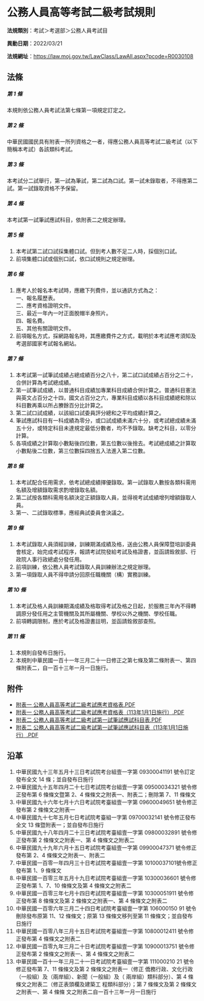 # 公務人員高等考試二級考試規則




**法規類別**：考試＞考選部＞公務人員考試目

**異動日期**：2022/03/21  

**法規網址**：https://law.moj.gov.tw/LawClass/LawAll.aspx?pcode=R0030108



## 法條
##### 第 1 條
本規則依公務人員考試法第七條第一項規定訂定之。

##### 第 2 條
中華民國國民具有附表一所列資格之一者，得應公務人員高等考試二級考試（以下簡稱本考試）各該類科考試。

##### 第 3 條
本考試分二試舉行，第一試為筆試，第二試為口試。第一試未錄取者，不得應第二試。第一試錄取資格不予保留。

##### 第 4 條
本考試第一試筆試應試科目，依附表二之規定辦理。

##### 第 5 條
1. 本考試第二試口試採集體口試。但到考人數不足二人時，採個別口試。
1. 前項集體口試或個別口試，依口試規則之規定辦理。

##### 第 6 條
1. 應考人於報名本考試時，應繳下列費件，並以通訊方式為之：  
一、報名履歷表。  
二、應考資格證明文件。  
三、最近一年內一吋正面脫帽半身照片。  
四、報名費。  
五、其他有關證明文件。
1. 前項報名方式，採網路報名時，其應繳費件之方式，載明於本考試應考須知及考選部國家考試報名網站。

##### 第 7 條
1. 本考試第一試筆試成績占總成績百分之八十，第二試口試成績占百分之二十，合併計算為考試總成績。
1. 第一試筆試成績，以普通科目成績加專業科目成績合併計算之。普通科目憲法與英文占百分之十四，國文占百分之六，專業科目成績以各科目成績總和除以科目數再乘以所占賸餘百分比計算之。
1. 第二試口試成績，以該組口試委員評分總和之平均成績計算之。
1. 筆試應試科目有一科成績為零分，或口試成績未滿六十分，或考試總成績未滿五十分，或特定科目未達規定最低分數者，均不予錄取。缺考之科目，以零分計算。
1. 各項成績之計算取小數點後四位數，第五位數以後捨去。考試總成績之計算取小數點後二位數，第三位數採四捨五入法進入第二位數。

##### 第 8 條
1. 本考試配合任用需求，依考試總成績擇優錄取。第一試錄取人數按各類科需用名額及增額錄取需求酌增錄取名額。
1. 第二試按各類科需用名額決定正額錄取人員，並得視考試成績增列增額錄取人員。
1. 第一、二試錄取標準，應經典試委員會決議之。

##### 第 9 條
1. 本考試錄取人員須經訓練，訓練期滿成績及格，送由公務人員保障暨培訓委員會核定，始完成考試程序，報請考試院發給考試及格證書，並函請銓敘部、行政院人事行政總處分發任用。
1. 前項訓練，依公務人員考試錄取人員訓練辦法之規定辦理。
1. 第一項錄取人員不得申請分回原任職機關（構）實務訓練。

##### 第 10 條
1. 本考試及格人員訓練期滿成績及格取得考試及格之日起，於服務三年內不得轉調原分發任用之主管機關及其所屬機關、學校以外之機關、學校任職。
1. 前項轉調限制，應於考試及格證書註明，並函請銓敘部查照。

##### 第 11 條
1. 本規則自發布日施行。
1. 本規則中華民國一百十一年三月二十一日修正之第七條及第二條附表一、第四條附表二，自一百十三年一月一日施行。
## 附件
* [附表一  公務人員高等考試二級考試應考資格表.PDF](https://law.moj.gov.tw/LawClass/LawGetFile.ashx?FileId=0000266407)
* [附表一  公務人員高等考試二級考試應考資格表（113年1月1日施行）.PDF](https://law.moj.gov.tw/LawClass/LawGetFile.ashx?FileId=0000312635)
* [附表二  公務人員高等考試二級考試第一試筆試應試科目表.PDF](https://law.moj.gov.tw/LawClass/LawGetFile.ashx?FileId=0000266408)
* [附表二  公務人員高等考試二級考試第一試筆試應試科目表（113年1月1日施行）.PDF](https://law.moj.gov.tw/LawClass/LawGetFile.ashx?FileId=0000312636)
## 沿革
1. 中華民國九十三年五月十三日考試院考台組壹一字第 09300041191  號令訂定發布全文 14 條；並自發布日施行
1. 中華民國九十五年四月二十七日考試院考台組壹一字第 09500034321  號令修正發布第 6  條條文暨第 2、4 條條文之附表一、附表二；刪除第 7、11  條條文
1. 中華民國九十六年七月十六日考試院考臺組壹一字第 09600049651  號令修正發布第 2  條條文之附表一
1. 中華民國九十七年五月七日考試院考臺組一字第 09700032141  號令修正發布全文 13 條暨附表一；並自發布日施行
1. 中華民國九十八年四月二十三日考試院考臺組壹一字第 09800032891  號令修正發布第 2  條條文之附表一、第 4  條條文之附表二
1. 中華民國九十九年六月十五日考試院考臺組壹一字第 09900047371  號令修正發布第 2、4 條條文之附表一、附表二
1. 中華民國一百零一年四月三十日考試院考臺組壹一字第 10100037101號令修正發布第 1、9 條條文
1. 中華民國一百零三年五月十九日考試院考臺組壹一字第 10300036601  號令修正發布第 1、7、10 條條文及第 4  條條文之附表二
1. 中華民國一百零三年七月十四日考試院考臺組壹一字第 10300051911  號令修正發布第 8  條條文及第 2  條條文之附表一、第 4  條條文之附表二
1.  中華民國一百零六年三月二十四日考試院考臺組壹一字第 106000150  91  號令刪除發布原第 11、12 條條文；原第 13 條條文移列至第  11  條條文；並自發布日施行
1.  中華民國一百零八年三月十五日考試院考臺組壹一字第 10800012411  號令修正發布第 4  條條文之附表二
1.  中華民國一百零九年三月二十日考試院考臺組壹一字第 10900013751  號令修正發布第 2  條條文之附表一、第 4  條條文之附表二
1.  中華民國一百十一年三月二十一日考試院考臺組壹一字第 111000210  21  號令修正發布第 7、11  條條文及第 2  條條文之附表一（修正  僑務行政、文化行政（一般組）及（兩岸組）、新聞（一般組）及（  兩岸組）類科部分）、第 4  條條文之附表二（修正表頭欄及建築工  程類科部分）；第 7  條條文及第 2  條條文之附表一、第 4  條條  文之附表二自一百十三年一月一日施行
